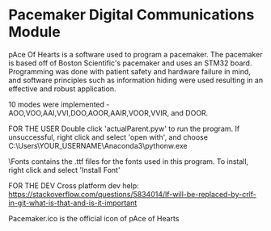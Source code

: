 # Pacemaker Digital Communications Module

pAce Of Hearts is a software used to program a pacemaker. The pacemaker is based off of Boston Scientific's pacemaker and uses an STM32 board. Programming was done with patient safety and hardware failure in mind, and software principles such as information hiding were used resulting in an effective and robust application.

10 modes were implemented - AOO,VOO,AAI,VVI,DOO,AOOR,AAIR,VOOR,VVIR, and DOOR.

FOR THE USER
Double click 'actualParent.pyw' to run the program. If unsuccessful, right click and select 'open with', and choose C:\Users\YOUR_USERNAME\Anaconda3\pythonw.exe

\Fonts contains the .ttf files for the fonts used in this program. To install, right click and select 'Install Font'



FOR THE DEV
Cross platform dev help: https://stackoverflow.com/questions/5834014/lf-will-be-replaced-by-crlf-in-git-what-is-that-and-is-it-important

Pacemaker.ico is the official icon of pAce of Hearts
